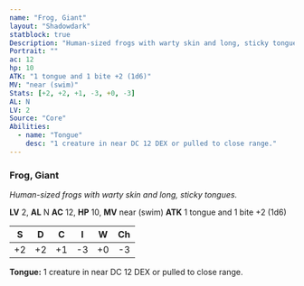 ```yaml
---
name: "Frog, Giant"
layout: "Shadowdark"
statblock: true
Description: "Human-sized frogs with warty skin and long, sticky tongues."
Portrait: ""
ac: 12
hp: 10
ATK: "1 tongue and 1 bite +2 (1d6)"
MV: "near (swim)"
Stats: [+2, +2, +1, -3, +0, -3]
AL: N
LV: 2
Source: "Core"
Abilities:
  - name: "Tongue"
    desc: "1 creature in near DC 12 DEX or pulled to close range."
---
```


### Frog, Giant

_Human-sized frogs with warty skin and long, sticky tongues._

**LV** 2, **AL** N
**AC** 12, **HP** 10, **MV** near (swim)
**ATK** 1 tongue and 1 bite +2 (1d6)

|  S  |  D  |  C  |  I  |  W  |  Ch  |
|:---:|:---:|:---:|:---:|:---:|:----:|
| +2 | +2 | +1 | -3 | +0 | -3 |

**Tongue:** 1 creature in near DC 12 DEX or pulled to close range.

